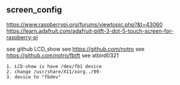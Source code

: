 ## screen_config
https://www.raspberrypi.org/forums/viewtopic.php?&t=43060
https://learn.adafruit.com/adafruit-pitft-3-dot-5-touch-screen-for-raspberry-pi

see github LCD_show
see https://github.com/notro
see https://github.com/notro/fbtft
see atbird0321

	1. LCD-show is have /dev/fb1 device
	2. change /usr/share/X11/xorg../99-
	3. device to "fbdev" 
